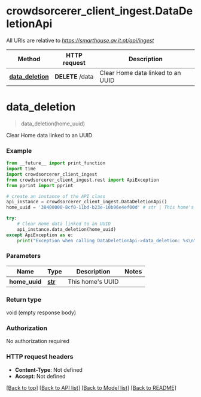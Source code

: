 # crowdsorcerer_client_ingest.DataDeletionApi

All URIs are relative to *https://smarthouse.av.it.pt/api/ingest*

Method | HTTP request | Description
------------- | ------------- | -------------
[**data_deletion**](DataDeletionApi.md#data_deletion) | **DELETE** /data | Clear Home data linked to an UUID

# **data_deletion**
> data_deletion(home_uuid)

Clear Home data linked to an UUID

### Example
```python
from __future__ import print_function
import time
import crowdsorcerer_client_ingest
from crowdsorcerer_client_ingest.rest import ApiException
from pprint import pprint

# create an instance of the API class
api_instance = crowdsorcerer_client_ingest.DataDeletionApi()
home_uuid = '38400000-8cf0-11bd-b23e-10b96e4ef00d' # str | This home's UUID

try:
    # Clear Home data linked to an UUID
    api_instance.data_deletion(home_uuid)
except ApiException as e:
    print("Exception when calling DataDeletionApi->data_deletion: %s\n" % e)
```

### Parameters

Name | Type | Description  | Notes
------------- | ------------- | ------------- | -------------
 **home_uuid** | [**str**](.md)| This home&#x27;s UUID | 

### Return type

void (empty response body)

### Authorization

No authorization required

### HTTP request headers

 - **Content-Type**: Not defined
 - **Accept**: Not defined

[[Back to top]](#) [[Back to API list]](../README.md#documentation-for-api-endpoints) [[Back to Model list]](../README.md#documentation-for-models) [[Back to README]](../README.md)

